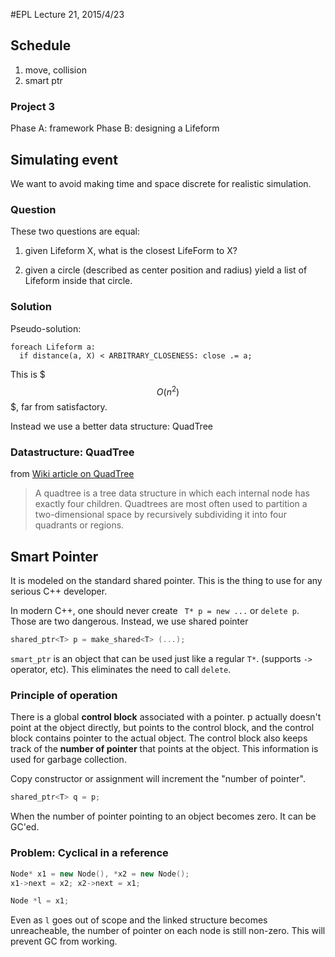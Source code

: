 #EPL Lecture 21, 2015/4/23

## Schedule

1. move, collision
2. smart ptr

### Project 3

Phase A: framework
Phase B: designing a Lifeform

## Simulating event

We want to avoid making time and space discrete for realistic simulation.

### Question

These two questions are equal:

1. given Lifeform X, what is the closest LifeForm to X?

2. given a circle (described as center position and radius) yield a list of Lifeform inside that circle.

### Solution

Pseudo-solution:
```
foreach Lifeform a:
  if distance(a, X) < ARBITRARY_CLOSENESS: close .= a;
```
This is $$$ O(n^2) $$$, far from satisfactory.

Instead we use a better data structure: QuadTree

### Datastructure: QuadTree

from [Wiki article on QuadTree](http://en.wikipedia.org/wiki/Quadtree)

> A quadtree is a tree data structure in which each internal node has exactly four children. Quadtrees are most often used to partition a two-dimensional space by recursively subdividing it into four quadrants or regions.

## Smart Pointer

It is modeled on the standard shared pointer. This is the thing to use for any serious C\++ developer.

In modern C\++, one should never create ` T* p = new ...` or `delete p`. Those are two dangerous. Instead, we use shared pointer

```cpp
shared_ptr<T> p = make_shared<T> (...);
```

`smart_ptr` is an object that can be used just like a regular `T*`. (supports `->` operator, etc). This eliminates the need to call `delete`.

### Principle of operation

There is a global **control block** associated with a pointer. p actually doesn't point at the object directly, but points to the control block, and the control block contains pointer to the actual object. The control block also keeps track of the **number of pointer** that points at the object. This information is used for garbage collection.

Copy constructor or assignment will increment the "number of pointer".

```cpp
shared_ptr<T> q = p;
```

When the number of pointer pointing to an object becomes zero. It can be GC'ed.

### Problem: Cyclical in a reference

```cpp
Node* x1 = new Node(), *x2 = new Node();
x1->next = x2; x2->next = x1;

Node *l = x1;
```

Even as `l` goes out of scope and the linked structure becomes unreacheable, the number of pointer on each node is still non-zero. This will prevent GC from working.